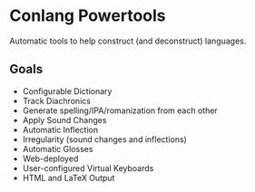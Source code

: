 # Conlang Powertools
Automatic tools to help construct (and deconstruct) languages.

## Goals

* Configurable Dictionary
* Track Diachronics
* Generate spelling/IPA/romanization from each other
* Apply Sound Changes
* Automatic Inflection
* Irregularity (sound changes and inflections)
* Automatic Glosses
* Web-deployed
* User-configured Virtual Keyboards
* HTML and LaTeX Output
